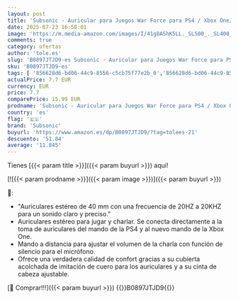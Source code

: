 ```yaml
---
layout: post
title: 'Subsonic - Auricular para Juegos War Force para PS4 / Xbox One/PC/Switch  sólo Fortnite  - Accesorios para Gamers  Xbox One '
date: 2025-07-23 16:58:01
image: 'https://m.media-amazon.com/images/I/41g8AShK5LL._SL500_._SL400_.jpg'
comments: true
category: ofertas
author: 'tole.es'
slug: 'B0897JTJD9-es Subsonic - Auricular para Juegos War Force para PS4 / Xbox...'
sku: 'B0897JTJD9-es'
tags: [ '856628d6-bd06-44c9-8556-c5cb75f77e2b_0','856628d6-bd06-44c9-8556-c5cb75f77e2b_3701','Accesorios','Accesorios para Juegos PC','Arborist Merchandising Root','Juegos y Accesorios para PC','Self Service','Special Features Stores','Videojuegos','ps4','subsonic','xbox','🇪🇸', ]
actualPrice: 7.7 EUR
currency: EUR
price: 7.7
comparePrice: 15.99 EUR
prodname: 'Subsonic - Auricular para Juegos War Force para PS4 / Xbox One/PC/Switch  sólo Fortnite  - Accesorios para Gamers  Xbox One '
country: 'es'
flag: '🇪🇸'
brand: 'Subsonic'
buyurl: 'https://www.amazon.es/dp/B0897JTJD9/?tag=tolees-21'
descuento: '51.84'
average: '11.845'
---
```


Tienes [{{< param title >}}]({{< param buyurl >}}) aqui!

[![{{< param prodname >}}]({{< param image >}})]({{< param buyurl >}})

🔎:

- "Auriculares estéreo de 40 mm con una frecuencia de 20HZ a 20KHZ para un sonido claro y preciso."
- Auriculares estéreo para jugar y charlar. Se conecta directamente a la toma de auriculares del mando de la PS4 y al nuevo mando de la Xbox One.
- Mando a distancia para ajustar el volumen de la charla con función de silencio para el micrófono.
- Ofrece una verdadera calidad de confort gracias a su cubierta acolchada de imitación de cuero para los auriculares y a su cinta de cabeza ajustable.

[🛒 Comprar!!!]({{< param buyurl >}})
{{<world>}}B0897JTJD9{{</world>}}
